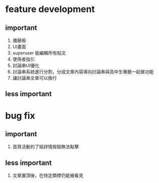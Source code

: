# feature development
## important
1. 儀錶板
2. UI畫面
3. superuser 能編輯所有貼文
4. 使用者指引
5. 討論串UI優化
6. 討論串系統進行分割，分成文章內容導向討論串與高中生專題一起做功能
7. 讓討論串文章可以換行

## less important

# bug fix 
## important
1. 首頁活動的了結詳情按鈕無法點擊
## less important
1. 文章置頂後，在特定類標仍能被看見